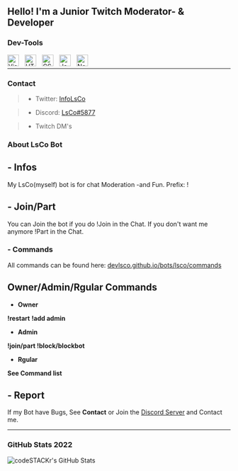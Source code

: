 ## Hello! I'm a Junior Twitch Moderator- & Developer

<h3>Dev-Tools</h3>
<img align="left" alt="Visual Studio Code(vscode)" width="26px" src="https://cdn.jsdelivr.net/gh/devicons/devicon/icons/vscode/vscode-original.svg" style="padding-right:10px;" />
<img align="left" alt="HTML5(html)" width="26px" src="https://cdn.jsdelivr.net/gh/devicons/devicon/icons/html5/html5-original.svg" style="padding-right:10px;" />
<img align="left" alt="CSS3(css)" width="26px" src="https://cdn.jsdelivr.net/gh/devicons/devicon/icons/css3/css3-original.svg" style="padding-right:10px;" />
<img align="left" alt="JavaScript(js)" width="26px" src="https://cdn.jsdelivr.net/gh/devicons/devicon/icons/javascript/javascript-original.svg" style="padding-right:10px;" />
<img align="left" alt="Node.js(node)" width="26px" src="https://cdn.jsdelivr.net/gh/devicons/devicon/icons/nodejs/nodejs-original.svg" style="padding-right:10px;" />

<br />

---

### Contact
> - Twitter: [InfoLsCo](https://twitter.com/infoLsCo/)

> - Discord: [LsCo#5877](https://discord.com/users/801790169673498664)

> - Twitch DM's

### About LsCo Bot
## - Infos
My LsCo(myself) bot is for chat Moderation -and Fun. Prefix: !

## - Join/Part
You can Join the bot if you do !Join in the Chat. If you don't want me anymore !Part in the Chat.

### -  Commands
All commands can be found here: [devlsco.github.io/bots/lsco/commands](https://DevLsCo.github.io/bots/lsco/commands)
## Owner/Admin/Rgular Commands
- **Owner**

**!restart**
**!add admin <user>**
- **Admin**

**!join/part <channel>**
**!block/blockbot <user>**
- **Rgular**

**See Command list**


## - Report
If my Bot have Bugs, See **Contact** or Join the [Discord Server](https://discord.gg/5KSKdmjnXx) and Contact me.

---

### GitHub Stats 2022

<img align="left" alt="codeSTACKr's GitHub Stats" src="https://github-readme-stats.vercel.app/api?username=devlsco&show_icons=true&hide_border=false&title_color=ff652f&icon_color=FFE400&bg_color=09131B&text_color=ffffff&border_color=0c1a25" />


[website]: https://devlsco.github.io
[twitter]: https://twitter.com/infolsco
